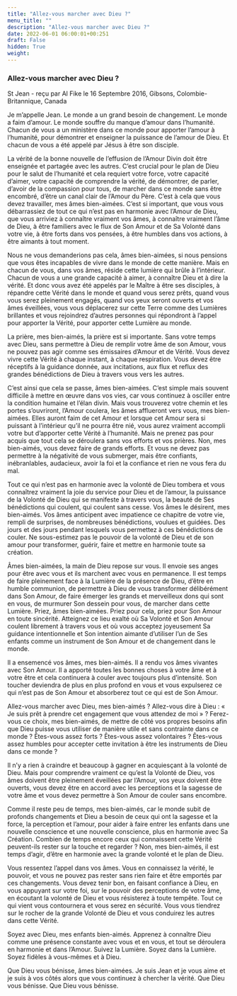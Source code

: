 ```yaml
---
title: "Allez-vous marcher avec Dieu ?"
menu_title: ""
description: "Allez-vous marcher avec Dieu ?"
date: 2022-06-01 06:00:01+00:251
draft: False
hidden: True
weight:
---
```

### Allez-vous marcher avec Dieu ?

St Jean - reçu par Al Fike le 16 Septembre 2016, Gibsons, Colombie-Britannique, Canada

Je m’appelle Jean. Le monde a un grand besoin de changement. Le monde a faim d’amour. Le monde souffre du manque d’amour dans l’humanité. Chacun de vous a un ministère dans ce monde pour apporter l’amour à l’humanité, pour démontrer et enseigner la puissance de l’amour de Dieu. Et chacun de vous a été appelé par Jésus à être son disciple.

La vérité de la bonne nouvelle de l’effusion de l’Amour Divin doit être enseignée et partagée avec les autres. C’est crucial pour le plan de Dieu pour le salut de l’humanité et cela requiert votre force, votre capacité d’aimer, votre capacité de comprendre la vérité, de démontrer, de parler, d’avoir de la compassion pour tous, de marcher dans ce monde sans être encombré, d’être un canal clair de l’Amour du Père. C’est à cela que vous devez travailler, mes âmes bien-aimées. C’est si important, que vous vous débarrassiez de tout ce qui n’est pas en harmonie avec l’Amour de Dieu, que vous arriviez à connaître vraiment vos âmes, à connaître vraiment l’âme de Dieu, à être familiers avec le flux de Son Amour et de Sa Volonté dans votre vie, à être forts dans vos pensées, à être humbles dans vos actions, à être aimants à tout moment.

Nous ne vous demanderions pas cela, âmes bien-aimées, si nous pensions que vous êtes incapables de vivre dans le monde de cette manière. Mais en chacun de vous, dans vos âmes, réside cette lumière qui brûle à l’intérieur. Chacun de vous a une grande capacité à aimer, à connaître Dieu et à dire la vérité. Et donc vous avez été appelés par le Maître à être ses disciples, à répandre cette Vérité dans le monde et quand vous serez prêts, quand vous vous serez pleinement engagés, quand vos yeux seront ouverts et vos âmes éveillées, vous vous déplacerez sur cette Terre comme des Lumières brillantes et vous rejoindrez d’autres personnes qui répondront à l’appel pour apporter la Vérité, pour apporter cette Lumière au monde.

La prière, mes bien-aimés, la prière est si importante. Sans votre temps avec Dieu, sans permettre à Dieu de remplir votre âme de son Amour, vous ne pouvez pas agir comme ses émissaires d’Amour et de Vérité. Vous devez vivre cette Vérité à chaque instant, à chaque respiration. Vous devez être réceptifs à la guidance donnée, aux incitations, aux flux et reflux des grandes bénédictions de Dieu à travers vous vers les autres.

C’est ainsi que cela se passe, âmes bien-aimées. C’est simple mais souvent difficile à mettre en œuvre dans vos vies, car vous continuez à osciller entre la condition humaine et l’élan divin. Mais vous trouverez votre chemin et les portes s’ouvriront, l’Amour coulera, les âmes afflueront vers vous, mes bien-aimées. Elles auront faim de cet Amour et lorsque cet Amour sera si puissant à l’intérieur qu’il ne pourra être nié, vous aurez vraiment accompli votre but d’apporter cette Vérité à l’humanité. Mais ne prenez pas pour acquis que tout cela se déroulera sans vos efforts et vos prières. Non, mes bien-aimés, vous devez faire de grands efforts. Et vous ne devez pas permettre à la négativité de vous submerger, mais être confiants, inébranlables, audacieux, avoir la foi et la confiance et rien ne vous fera du mal.

Tout ce qui n’est pas en harmonie avec la volonté de Dieu tombera et vous connaîtrez vraiment la joie du service pour Dieu et de l’amour, la puissance de la Volonté de Dieu qui se manifeste à travers vous, la beauté de Ses bénédictions qui coulent, qui coulent sans cesse. Vos âmes le désirent, mes bien-aimés. Vos âmes anticipent avec impatience ce chapitre de votre vie, rempli de surprises, de nombreuses bénédictions, voulues et guidées. Des jours et des jours pendant lesquels vous permettez à ces bénédictions de couler. Ne sous-estimez pas le pouvoir de la volonté de Dieu et de son amour pour transformer, guérir, faire et mettre en harmonie toute sa création.

Âmes bien-aimées, la main de Dieu repose sur vous. Il envoie ses anges pour être avec vous et ils marchent avec vous en permanence. Il est temps de faire pleinement face à la Lumière de la présence de Dieu, d’être en humble communion, de permettre à Dieu de vous transformer délibérément dans Son Amour, de faire émerger les grands et merveilleux dons qui sont en vous, de murmurer Son dessein pour vous, de marcher dans cette Lumière. Priez, âmes bien-aimées. Priez pour cela, priez pour Son Amour en toute sincérité. Atteignez ce lieu exalté où Sa Volonté et Son Amour coulent librement à travers vous et où vous acceptez joyeusement Sa guidance intentionnelle et Son intention aimante d’utiliser l’un de Ses enfants comme un instrument de Son Amour et de changement dans le monde.

Il a ensemencé vos âmes, mes bien-aimés. Il a rendu vos âmes vivantes avec Son Amour. Il a apporté toutes les bonnes choses à votre âme et à votre être et cela continuera à couler avec toujours plus d’intensité. Son toucher deviendra de plus en plus profond en vous et vous expulserez ce qui n’est pas de Son Amour et absorberez tout ce qui est de Son Amour.

Allez-vous marcher avec Dieu, mes bien-aimés ? Allez-vous dire à Dieu : « Je suis prêt à prendre cet engagement que vous attendez de moi » ? Ferez-vous ce choix, mes bien-aimés, de mettre de côté vos propres besoins afin que Dieu puisse vous utiliser de manière utile et sans contrainte dans ce monde ? Êtes-vous assez forts ? Êtes-vous assez volontaires ? Êtes-vous assez humbles pour accepter cette invitation à être les instruments de Dieu dans ce monde ?

Il n’y a rien à craindre et beaucoup à gagner en acquiesçant à la volonté de Dieu. Mais pour comprendre vraiment ce qu’est la Volonté de Dieu, vos âmes doivent être pleinement éveillées par l’Amour, vos yeux doivent être ouverts, vous devez être en accord avec les perceptions et la sagesse de votre âme et vous devez permettre à Son Amour de couler sans encombre.

Comme il reste peu de temps, mes bien-aimés, car le monde subit de profonds changements et Dieu a besoin de ceux qui ont la sagesse et la force, la perception et l’amour, pour aider à faire entrer les enfants dans une nouvelle conscience et une nouvelle conscience, plus en harmonie avec Sa Création. Combien de temps encore ceux qui connaissent cette Vérité peuvent-ils rester sur la touche et regarder ? Non, mes bien-aimés, il est temps d’agir, d’être en harmonie avec la grande volonté et le plan de Dieu.

Vous ressentez l’appel dans vos âmes. Vous en connaissez la vérité, le pouvoir, et vous ne pouvez pas rester sans rien faire et être emportés par ces changements. Vous devez tenir bon, en faisant confiance à Dieu, en vous appuyant sur votre foi, sur le pouvoir des perceptions de votre âme, en écoutant la volonté de Dieu et vous résisterez à toute tempête. Tout ce qui vient vous contournera et vous serez en sécurité. Vous vous tiendrez sur le rocher de la grande Volonté de Dieu et vous conduirez les autres dans cette Vérité.

Soyez avec Dieu, mes enfants bien-aimés. Apprenez à connaître Dieu comme une présence constante avec vous et en vous, et tout se déroulera en harmonie et dans l’Amour. Suivez la Lumière. Soyez dans la Lumière. Soyez fidèles à vous-mêmes et à Dieu.

Que Dieu vous bénisse, âmes bien-aimées. Je suis Jean et je vous aime et je suis à vos côtés alors que vous continuez à chercher la vérité. Que Dieu vous bénisse. Que Dieu vous bénisse.



